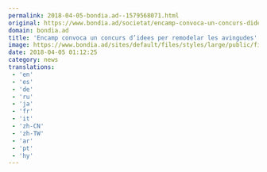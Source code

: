 ```yaml
---
permalink: 2018-04-05-bondia.ad--1579568071.html
original: https://www.bondia.ad/societat/encamp-convoca-un-concurs-didees-remodelar-les-avingudes
domain: bondia.ad
title: 'Encamp convoca un concurs d’idees per remodelar les avingudes'
image: https://www.bondia.ad/sites/default/files/styles/large/public/field/image/p._12_dalt_esquerre_encamp.jpg?itok=NpzQdkrg
date: 2018-04-05 01:12:25
category: news
translations: 
 - 'en'
 - 'es'
 - 'de'
 - 'ru'
 - 'ja'
 - 'fr'
 - 'it'
 - 'zh-CN'
 - 'zh-TW'
 - 'ar'
 - 'pt'
 - 'hy'
---
```


